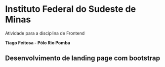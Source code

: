 # Instituto Federal do Sudeste de Minas

Atividade para a disciplina de Frontend

**Tiago Feitosa - Pólo Rio Pomba**

## Desenvolvimento de landing page com bootstrap
